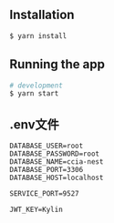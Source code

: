 

## Installation

```bash
$ yarn install
```

## Running the app

```bash
# development
$ yarn start
```

## .env文件
```.env
DATABASE_USER=root
DATABASE_PASSWORD=root
DATABASE_NAME=ccia-nest
DATABASE_PORT=3306
DATABASE_HOST=localhost

SERVICE_PORT=9527

JWT_KEY=Kylin
```
